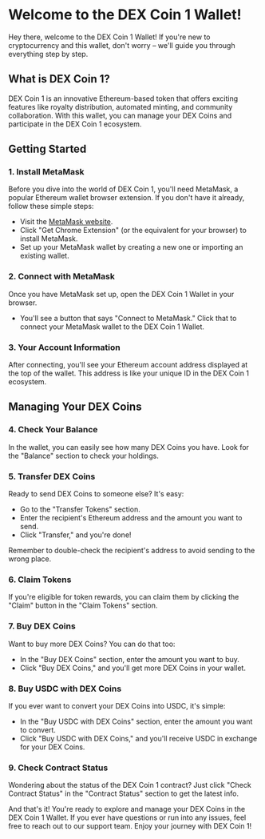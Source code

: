 # Welcome to the DEX Coin 1 Wallet!

Hey there, welcome to the DEX Coin 1 Wallet! If you're new to cryptocurrency and this wallet, don't worry – we'll guide you through everything step by step.

## What is DEX Coin 1?

DEX Coin 1 is an innovative Ethereum-based token that offers exciting features like royalty distribution, automated minting, and community collaboration. With this wallet, you can manage your DEX Coins and participate in the DEX Coin 1 ecosystem.

## Getting Started

### 1. Install MetaMask

Before you dive into the world of DEX Coin 1, you'll need MetaMask, a popular Ethereum wallet browser extension. If you don't have it already, follow these simple steps:

- Visit the [MetaMask website](https://metamask.io/).
- Click "Get Chrome Extension" (or the equivalent for your browser) to install MetaMask.
- Set up your MetaMask wallet by creating a new one or importing an existing wallet.

### 2. Connect with MetaMask

Once you have MetaMask set up, open the DEX Coin 1 Wallet in your browser.

- You'll see a button that says "Connect to MetaMask." Click that to connect your MetaMask wallet to the DEX Coin 1 Wallet.

### 3. Your Account Information

After connecting, you'll see your Ethereum account address displayed at the top of the wallet. This address is like your unique ID in the DEX Coin 1 ecosystem.

## Managing Your DEX Coins

### 4. Check Your Balance

In the wallet, you can easily see how many DEX Coins you have. Look for the "Balance" section to check your holdings.

### 5. Transfer DEX Coins

Ready to send DEX Coins to someone else? It's easy:

- Go to the "Transfer Tokens" section.
- Enter the recipient's Ethereum address and the amount you want to send.
- Click "Transfer," and you're done!

Remember to double-check the recipient's address to avoid sending to the wrong place.

### 6. Claim Tokens

If you're eligible for token rewards, you can claim them by clicking the "Claim" button in the "Claim Tokens" section.

### 7. Buy DEX Coins

Want to buy more DEX Coins? You can do that too:

- In the "Buy DEX Coins" section, enter the amount you want to buy.
- Click "Buy DEX Coins," and you'll get more DEX Coins in your wallet.

### 8. Buy USDC with DEX Coins

If you ever want to convert your DEX Coins into USDC, it's simple:

- In the "Buy USDC with DEX Coins" section, enter the amount you want to convert.
- Click "Buy USDC with DEX Coins," and you'll receive USDC in exchange for your DEX Coins.

### 9. Check Contract Status

Wondering about the status of the DEX Coin 1 contract? Just click "Check Contract Status" in the "Contract Status" section to get the latest info.

And that's it! You're ready to explore and manage your DEX Coins in the DEX Coin 1 Wallet. If you ever have questions or run into any issues, feel free to reach out to our support team. Enjoy your journey with DEX Coin 1!